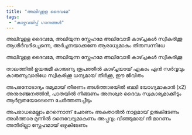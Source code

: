 ```yaml
---
title: "അലിവുളള ദൈവമേ"
tags:
 - "കാഴ്ചവയ്‍പ്പ് ഗാനങ്ങൾ"
---
```


അലിവുളള ദൈവമേ, അലിയുന്ന സ്നേഹമേ
അലിവോടീ കാഴ്ച്ചകൾ സ്വീകരിക്കൂ
ആശീർവദിച്ചെന്നെ, അർച്ചനയാക്കണേ
ആരാധ്യമാകും തിരുസന്നിധേ

അലിവുളള ദൈവമേ, അലിയുന്ന സ്നേഹമേ
അലിവോടീ കാഴ്ച്ചകൾ സ്വീകരിക്കൂ

താലത്തിൽ ഉയരുമീ കാരുണ്യ രൂപത്തിൽ
കാഴ്ച്ചയായ് ഏകാം എൻ സർവ്വവും
കാരുണ്യവാരിധേ സ്വീകരിക്കൂ
ധന്യമായ് തീർക്കൂ, ഈ ജീവിതം

അപരനോടാദ്യം രമ്യമായ് തീരണം
അൾത്താരയിൽ ബലി യോഗ്യമാകാൻ (x2)
അനുരഞ്ജനത്തിൻ, പാതയിൽ നീങ്ങണം
അനശ്വര ദൈവം സ്വകാര്യമാക്കീടും
ആർദ്രതയോടെന്നെ ചേർത്തണച്ചീടും

അപരാധമെല്ലാം മറന്നൊന്ന് ചേരണം
അകതാരിൽ നാളമായ് ഉരുകിടേണം
അൾത്താര മുന്നിൽ നൈവേദ്യമാകണം
അപ്പവും വീഞ്ഞുമായ് നീ മാറണം
അതിരില്ലാ സ്നേഹമായ് ഒഴുകിടേണം
